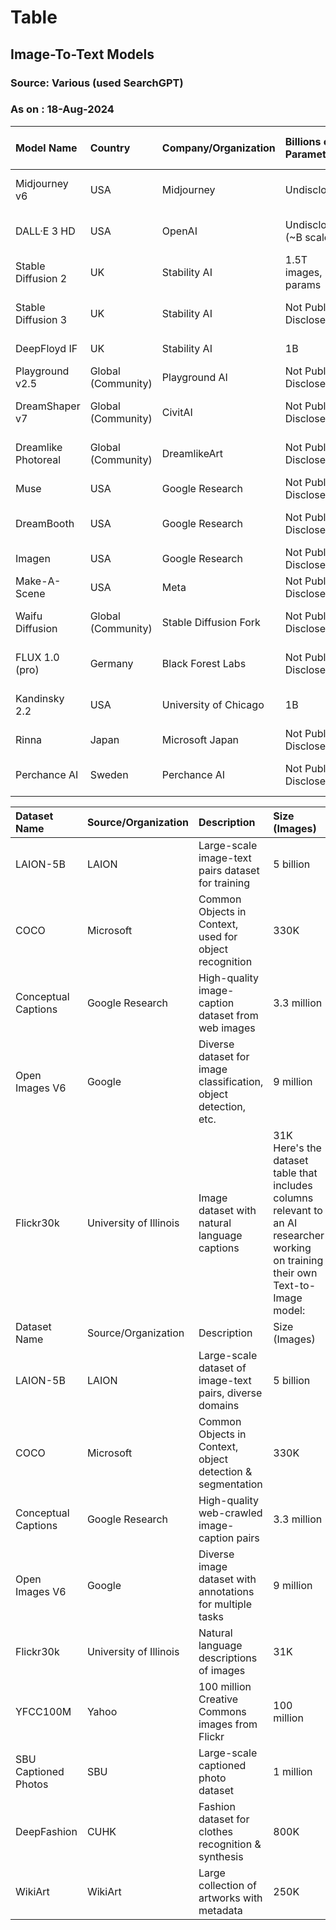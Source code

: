 # Table
## Image-To-Text Models
### Source: Various (used SearchGPT)
### As on : 18-Aug-2024

|Model Name|Country|Company/Organization|Billions of Parameters|Open Source|ELO Rating|ComfyUI Compatible|Adapter Support|Training Data|Model Type|Resolution|Inference Time|Cost (per 1,000 images)|API Availability|URL|
|:----|:----|:----|:----|:----|:----|:----|:----|:----|:----|:----|:----|:----|:----|:----|
|Midjourney v6|USA|Midjourney|Undisclosed|Closed Source|1,176|No|No|Proprietary|Transformer|1024x1024|~5-10s|N/A (subscription model)|No|Midjourney|
|DALL·E 3 HD|USA|OpenAI|Undisclosed (~B scale)|Closed Source|1,110|No|No|Proprietary|Transformer|1024x1024|~10s|~$10 per 1,000 images|Yes|DALL·E|
|Stable Diffusion 2|UK|Stability AI|1.5T images, ~B params|Open Source|Not Available|Yes|Yes (LoRA)|LAION|Latent Diffusion Model|512x512|~5s|Free (Open Source)|Yes|Stable Diffusion|
|Stable Diffusion 3|UK|Stability AI|Not Publicly Disclosed|Open Source|1,156|Yes|Yes (LoRA, ControlNet)|LAION|Latent Diffusion Model|1024x1024|~5s|Free (Open Source)|Yes|Stable Diffusion|
|DeepFloyd IF|UK|Stability AI|1B|Open Source|Not Available|Yes|Yes (LoRA)|LAION|Transformer|1024x1024|~7s|Free (Open Source)|Yes|DeepFloyd IF|
|Playground v2.5|Global (Community)|Playground AI|Not Publicly Disclosed|Open Source|1,045|Yes|Yes (LoRA)|Mixed datasets|Transformer|512x512|~5-10s|Free|Yes|Playground AI|
|DreamShaper v7|Global (Community)|CivitAI|Not Publicly Disclosed|Open Source|Not Available|Yes|Yes (LoRA)|Mixed datasets|Latent Diffusion Model|1024x1024|~5s|Free (Open Source)|Yes|CivitAI|
|Dreamlike Photoreal|Global (Community)|DreamlikeArt|Not Publicly Disclosed|Open Source|Not Available|Yes|Yes (LoRA)|Mixed datasets|Latent Diffusion Model|512x512|~5s|Free (Open Source)|Yes|DreamlikeArt|
|Muse|USA|Google Research|Not Publicly Disclosed|Closed Source|Not Available|No|No|Proprietary|Transformer|1024x1024|~10s|Not Publicly Available|No|Muse|
|DreamBooth|USA|Google Research|Not Publicly Disclosed|Open Source|Not Available|Yes|Yes (LoRA)|Proprietary|Latent Diffusion Model|512x512|~5s|Free (Open Source)|Yes|DreamBooth|
|Imagen|USA|Google Research|Not Publicly Disclosed|Closed Source|Not Available|No|No|Proprietary|Diffusion|1024x1024|~8-10s|Not Publicly Available|No|Imagen|
|Make-A-Scene|USA|Meta|Not Publicly Disclosed|Closed Source|Not Available|No|No|Proprietary|Transformer|1024x1024|~10s|Not Publicly Available|No|Make-A-Scene|
|Waifu Diffusion|Global (Community)|Stable Diffusion Fork|Not Publicly Disclosed|Open Source|Not Available|Yes|Yes (LoRA)|LAION|Latent Diffusion Model|512x512|~5s|Free (Open Source)|Yes|Waifu Diffusion|
|FLUX 1.0 (pro)|Germany|Black Forest Labs|Not Publicly Disclosed|Open Source|1,144|Yes|Yes (LoRA)|Mixed datasets|Latent Diffusion Model|1024x1024|~6s|Free (Open Source)|Yes|FLUX 1.0|
|Kandinsky 2.2|USA|University of Chicago|1B|Open Source|Not Available|Yes|Yes (LoRA)|Proprietary|Latent Diffusion Model|1024x1024|~7s|Free (Open Source)|Yes|Kandinsky|
|Rinna|Japan|Microsoft Japan|Not Publicly Disclosed|Closed Source|Not Available|No|No|Proprietary|Transformer|1024x1024|~8-10s|Not Publicly Available|No|Rinna|
|Perchance AI|Sweden|Perchance AI|Not Publicly Disclosed|Open Source|Not Available|Yes|Yes (LoRA)|Mixed datasets|Latent Diffusion Model|1024x1024|~6s|Free (Open Source)|Yes|Perchance AI|





|Dataset Name|Source/Organization|Description|Size (Images)|Languages|Licensing|Public Availability|Preprocessing Required|Metadata (Text/Image)|Image Resolution|
|:----|:----|:----|:----|:----|:----|:----|:----|:----|:----|
|LAION-5B|LAION|Large-scale image-text pairs dataset for training|5 billion|Multilingual|Creative Commons|Public|Yes|Yes (Captions)|Varied (up to 1024x1024)|
|COCO|Microsoft|Common Objects in Context, used for object recognition|330K|English|Public|Public|Yes|Yes (Annotations)|640x480|
|Conceptual Captions|Google Research|High-quality image-caption dataset from web images|3.3 million|English|Free for non-commercial use|Public|Yes|Yes (Captions)|Varied (up to 1024x1024)|
|Open Images V6|Google|Diverse dataset for image classification, object detection, etc.|9 million|Multilingual|Public|Public|Yes|Yes (Annotations)|Varied (up to 1024x1024)|
|Flickr30k|University of Illinois|Image dataset with natural language captions|31K Here's the dataset table that includes columns relevant to an AI researcher working on training their own Text-to-Image model:| | | | | | |
|Dataset Name|Source/Organization|Description|Size (Images)|Languages|Licensing|Public Availability|Preprocessing Required|Metadata (Text/Image)|Image Resolution|
|LAION-5B|LAION|Large-scale dataset of image-text pairs, diverse domains|5 billion|Multilingual|Creative Commons|Public|Yes|Yes (Captions)|Varied (up to 1024x1024)|
|COCO|Microsoft|Common Objects in Context, object detection & segmentation|330K|English|Public|Public|Yes|Yes (Annotations)|640x480|
|Conceptual Captions|Google Research|High-quality web-crawled image-caption pairs|3.3 million|English|Free for non-commercial use|Public|Yes|Yes (Captions)|Varied (up to 1024x1024)|
|Open Images V6|Google|Diverse image dataset with annotations for multiple tasks|9 million|Multilingual|Public|Public|Yes|Yes (Annotations)|Varied (up to 1024x1024)|
|Flickr30k|University of Illinois|Natural language descriptions of images|31K|English|Research Use Only|Public|Yes|Yes (Captions)|Varied (up to 1024x1024)|
|YFCC100M|Yahoo|100 million Creative Commons images from Flickr|100 million|Multilingual|Creative Commons|Public|Yes|Yes (Limited Captions)|Varied|
|SBU Captioned Photos|SBU|Large-scale captioned photo dataset|1 million|English|Non-commercial research only|Public|Yes|Yes (Captions)|Varied|
|DeepFashion|CUHK|Fashion dataset for clothes recognition & synthesis|800K|English|Public|Public|Yes|Yes (Attributes, Captions)|Varied|
|WikiArt|WikiArt|Large collection of artworks with metadata|250K|Multilingual|Creative Commons|Public|Yes|Yes (Labels, Descriptions)|Varied|


